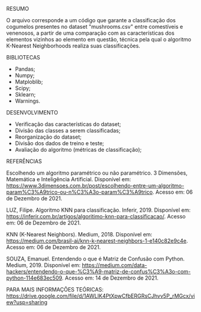 RESUMO

O arquivo corresponde a um código que garante a classificação dos cogumelos presentes no dataset "mushrooms.csv" entre comestíveis e venenosos, a partir de uma comparação com as características dos elementos vizinhos ao elemento em questão, técnica pela qual o algoritmo K-Nearest Neighborhoods realiza suas classificações. 

BIBLIOTECAS

- Pandas;
- Numpy;
- Matploblib;
- Scipy;
- Sklearn;
- Warnings.

DESENVOLVIMENTO

- Verificação das características do dataset;
- Divisão das classes a serem classificadas;
- Reorganização do dataset;
- Divisão dos dados de treino e teste;
- Avaliação do algoritmo (métricas de classificação);

REFERÊNCIAS

Escolhendo um algoritmo paramétrico ou não paramétrico. 3 Dimensões, Matemática e Inteligência Artificial. Disponível em: <https://www.3dimensoes.com.br/post/escolhendo-entre-um-algoritmo-param%C3%A9trico-ou-n%C3%A3o-param%C3%A9trico>. Acesso em: 06 de Dezembro de 2021.

LUZ, Filipe. Algoritmo KNN para classificação. Inferir, 2019. Disponível em:
<https://inferir.com.br/artigos/algoritimo-knn-para-classificacao/>. Acesso em: 06 de Dezembro de 2021.

KNN (K-Nearest Neighbors). Medium, 2018. Disponível em: <https://medium.com/brasil-ai/knn-k-nearest-neighbors-1-e140c82e9c4e>. Acesso em: 06 de Dezembro de 2021.

SOUZA, Emanuel. Entendendo o que é Matriz de Confusão com Python. Medium, 2019. Disponível em: <https://medium.com/data-hackers/entendendo-o-que-%C3%A9-matriz-de-confus%C3%A3o-com-python-114e683ec509>. Acesso em: 14 de Dezembro de 2021.

PARA MAIS INFORMAÇÕES TEÓRICAS:
https://drive.google.com/file/d/1AWLIK4PtXpwCfbERGRsCJhvv5P_rMGcx/view?usp=sharing